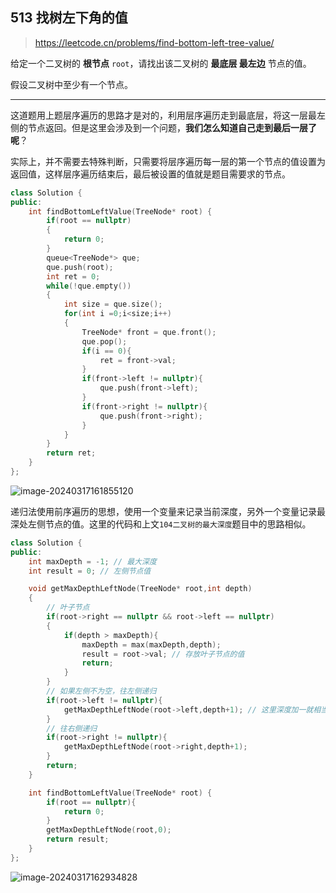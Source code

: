 ## 513 找树左下角的值

> https://leetcode.cn/problems/find-bottom-left-tree-value/

给定一个二叉树的 **根节点** `root`，请找出该二叉树的 **最底层 最左边** 节点的值。

假设二叉树中至少有一个节点。

----

这道题用上题层序遍历的思路才是对的，利用层序遍历走到最底层，将这一层最左侧的节点返回。但是这里会涉及到一个问题，**我们怎么知道自己走到最后一层了呢**？

实际上，并不需要去特殊判断，只需要将层序遍历每一层的第一个节点的值设置为返回值，这样层序遍历结束后，最后被设置的值就是题目需要求的节点。

~~~cpp
class Solution {
public:
    int findBottomLeftValue(TreeNode* root) {
        if(root == nullptr)
        {
            return 0;
        }
        queue<TreeNode*> que;
        que.push(root);
        int ret = 0;
        while(!que.empty())
        {
            int size = que.size();
            for(int i =0;i<size;i++)
            {
                TreeNode* front = que.front();
                que.pop();
                if(i == 0){
                    ret = front->val;
                }
                if(front->left != nullptr){
                    que.push(front->left);
                }
                if(front->right != nullptr){
                    que.push(front->right);
                }
            }
        }
        return ret;
    }   
};
~~~

![image-20240317161855120](https://img.musnow.top/i/2024/03/6f7b9f6babc8fcbb50d64eb37a926fd0.png)

递归法使用前序遍历的思想，使用一个变量来记录当前深度，另外一个变量记录最深处左侧节点的值。这里的代码和上文`104二叉树的最大深度`题目中的思路相似。

~~~cpp
class Solution {
public:
    int maxDepth = -1; // 最大深度
    int result = 0; // 左侧节点值

    void getMaxDepthLeftNode(TreeNode* root,int depth)
    {
        // 叶子节点
        if(root->right == nullptr && root->left == nullptr)
        {
            if(depth > maxDepth){
                maxDepth = max(maxDepth,depth);
                result = root->val; // 存放叶子节点的值
                return;
            }
        }
        // 如果左侧不为空，往左侧递归
        if(root->left != nullptr){
            getMaxDepthLeftNode(root->left,depth+1); // 这里深度加一就相当于加上当前节点
        }
        // 往右侧递归
        if(root->right != nullptr){
            getMaxDepthLeftNode(root->right,depth+1);
        }
        return;
    }

    int findBottomLeftValue(TreeNode* root) {
        if(root == nullptr){
            return 0;
        }
        getMaxDepthLeftNode(root,0);
        return result;
    }
};
~~~

![image-20240317162934828](https://img.musnow.top/i/2024/03/f23bdbc09fdab06e7b0f7542aebeb9a5.png)